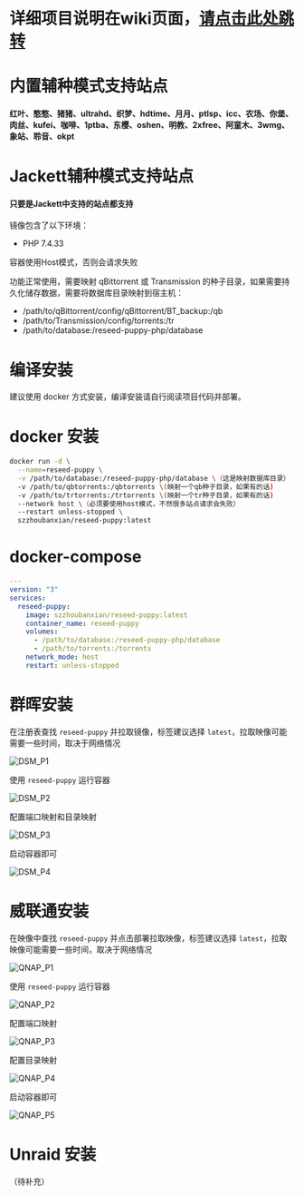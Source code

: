 # 详细项目说明在wiki页面，[请点击此处跳转](https://github.com/Reseed-Puppy/Reseed-Puppy/wiki/%E5%AE%89%E8%A3%85%E6%8C%87%E5%BC%95)
# 内置辅种模式支持站点
#### 红叶、憨憨、猪猪、ultrahd、织梦、hdtime、月月、ptlsp、icc、农场、你堡、肉丝、kufei、咖啡、1ptba、东樱、oshen、明教、2xfree、阿童木、3wmg、象站、聆音、okpt
# Jackett辅种模式支持站点
#### 只要是Jackett中支持的站点都支持
镜像包含了以下环境：

- PHP 7.4.33

容器使用Host模式，否则会请求失败

功能正常使用，需要映射 qBittorrent 或 Transmission 的种子目录，如果需要持久化储存数据，需要将数据库目录映射到宿主机：

- /path/to/qBittorrent/config/qBittorrent/BT_backup:/qb
- /path/to/Transmission/config/torrents:/tr
- /path/to/database:/reseed-puppy-php/database

# 编译安装

建议使用 docker 方式安装，编译安装请自行阅读项目代码并部署。

# docker 安装

```bash
docker run -d \
  --name=reseed-puppy \
  -v /path/to/database:/reseed-puppy-php/database \（这是映射数据库目录）
  -v /path/to/qbtorrents:/qbtorrents \(映射一个qb种子目录，如果有的话)
  -v /path/to/trtorrents:/trtorrents \(映射一个tr种子目录，如果有的话)
  --network host \（必须要使用host模式，不然很多站点请求会失败）
  --restart unless-stopped \
  szzhoubanxian/reseed-puppy:latest
```

# docker-compose

```yaml
---
version: "3"
services:
  reseed-puppy:
    image: szzhoubanxian/reseed-puppy:latest
    container_name: reseed-puppy
    volumes:
      - /path/to/database:/reseed-puppy-php/database
      - /path/to/torrents:/torrents
    network_mode: host
    restart: unless-stopped
```

# 群晖安装

在注册表查找 `reseed-puppy` 并拉取镜像，标签建议选择 `latest`，拉取映像可能需要一些时间，取决于网络情况

![DSM_P1](../../wiki/image/DSM_P1.png)

使用 `reseed-puppy` 运行容器

![DSM_P2](../../wiki/image/DSM_P2.png)

配置端口映射和目录映射

![DSM_P3](../../wiki/image/DSM_P3.png)

启动容器即可

![DSM_P4](../../wiki/image/DSM_P4.png)

# 威联通安装

在映像中查找 `reseed-puppy` 并点击部署拉取映像，标签建议选择 `latest`，拉取映像可能需要一些时间，取决于网络情况

![QNAP_P1](../../wiki/image/QNAP_P1.png)

使用 `reseed-puppy` 运行容器

![QNAP_P2](../../wiki/image/QNAP_P2.png)

配置端口映射

![QNAP_P3](../../wiki/image/QNAP_P3.png)

配置目录映射

![QNAP_P4](../../wiki/image/QNAP_P4.png)

启动容器即可

![QNAP_P5](../../wiki/image/QNAP_P5.png)

# Unraid 安装

（待补充）
